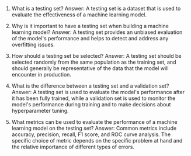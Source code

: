 1. What is a testing set?
Answer: A testing set is a dataset that is used to evaluate the effectiveness of a machine learning model.

2. Why is it important to have a testing set when building a machine learning model?
Answer: A testing set provides an unbiased evaluation of the model's performance and helps to detect and address any overfitting issues. 

3. How should a testing set be selected?
Answer: A testing set should be selected randomly from the same population as the training set, and should generally be representative of the data that the model will encounter in production.

4. What is the difference between a testing set and a validation set?
Answer: A testing set is used to evaluate the model's performance after it has been fully trained, while a validation set is used to monitor the model's performance during training and to make decisions about hyperparameter tuning.

5. What metrics can be used to evaluate the performance of a machine learning model on the testing set?
Answer: Common metrics include accuracy, precision, recall, F1 score, and ROC curve analysis. The specific choice of metric depends on the specific problem at hand and the relative importance of different types of errors.